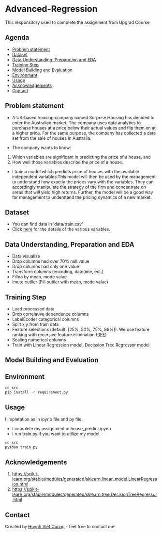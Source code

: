 # Advanced-Regression
This responsitory used to complete the assignment from Upgrad Course

## Agenda
* [Problem statement](#problem-statement)
* [Dataset](#approach-methods)
* [Data Understanding, Preparation and EDA ](#data-understanding-preparation-and-eda)
* [Training Step](#training-step)
* [Model Building and Evaluation](#model-building-and-evaluation)
* [Environment](#environment)
* [Usage](#usage)
* [Acknowledgements](#acknowledgements)
* [Contact](#contact)

## Problem statement
- A US-based housing company named Surprise Housing has decided to enter the Australian market. The company uses data analytics to purchase houses at a price below their actual values and flip them on at a higher price. For the same purpose, the company has collected a data set from the sale of houses in Australia.

- The company wants to know:
1. Which variables are significant in predicting the price of a house, and
2. How well those variables describe the price of a house.

- I train a model which predicts price of houses with the available independent variables.This model will then be used by the management to understand how exactly the prices vary with the variables. They can accordingly manipulate the strategy of the firm and concentrate on areas that will yield high returns. Further, the model will be a good way for management to understand the pricing dynamics of a new market.

## Dataset
- You can find data in 'data/train.csv'
- Click [here](https://cdn.upgrad.com/UpGrad/temp/87f67e28-c47e-4725-ae3c-111142c7eaba/data_description.txt) for the details of the various variables.

## Data Understanding, Preparation and EDA  
- Data visualize
- Drop columns had over 70% null value
- Drop columns had only one value
- Transform columns (encoding, datetime, ect.)
- Fillna by mean, mode value
- Imute outlier (Fill outlier with mean, mode value)

## Training Step
- Load processed data
- Drop correlative dependence columns
- LabelEcoder categorical columns
- Split x,y from train data
- Feature selections (default: [25%, 50%, 75%, 99%]). We use feature ranking with recursive feature elimination ([RFE](https://scikit-learn.org/stable/modules/generated/sklearn.feature_selection.RFE.html))
- Scaling numerical columns
- Train with [Linear Regression model](https://scikit-learn.org/stable/modules/generated/sklearn.linear_model.LinearRegression.html), [Decission Tree Regressor model](https://scikit-learn.org/stable/modules/generated/sklearn.tree.DecisionTreeRegressor.html)
## Model Building and Evaluation

## Environment
```bash
cd src
pip install -r requirement.py
```

## Usage
I impletation as in ipynb file and py file.
* I complete my assignment in house_predict.ipynb
* I run train.py if you want to utilize my model.
```bash
cd src
python train.py
```


## Acknowledgements

1. https://scikit-learn.org/stable/modules/generated/sklearn.linear_model.LinearRegression.html
2. https://scikit-learn.org/stable/modules/generated/sklearn.tree.DecisionTreeRegressor.html

## Contact
Created by [Huynh Viet Cuong](https://cuonghv0298.github.io/) - feel free to contact me!